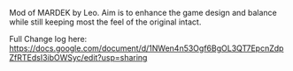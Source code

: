 Mod of MARDEK by Leo. Aim is to enhance the game design and balance while still keeping most the feel of the original intact.

Full Change log here:
https://docs.google.com/document/d/1NWen4n53Ogf6BgOL3QT7EpcnZdpZfRTEdsI3ibOWSyc/edit?usp=sharing
